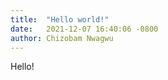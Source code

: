 ```yaml
---
title:  "Hello world!"
date:   2021-12-07 16:40:06 -0800
author: Chizobam Nwagwu
---
```


Hello!
